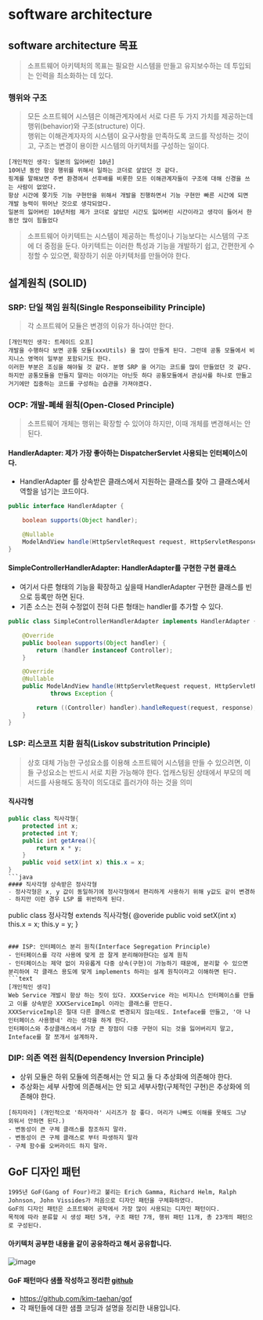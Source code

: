 # software architecture
## software architecture 목표
> 소프트웨어 아키텍처의 목표는 필요한 시스템을 만들고 유지보수하는 데 투입되는 인력을 최소화하는 데 있다.

### 행위와 구조 
> 모든 소프트웨어 시스템은 이해관계자에서 서로 다른 두 가지 가치를 제공하는데 행위(behavior)와 구조(structure) 이다.  
> 행위는 이해관계자자의 시스템이 요구사항을 만족하도록 코드를 작성하는 것이고, 구조는 변경이 용이한 시스템의 아키텍처를 구성하는 일이다.

```text
[개인적인 생각: 일본의 잃어버린 10년]
10여년 동안 항상 행위를 위해서 일하는 코더로 살았던 것 같다.
핑계를 말해보면 주변 환경에서 선후배를 비롯한 모든 이해관계자들이 구조에 대해 신경을 쓰는 사람이 없었다.
항상 시간에 쫒기듯 기능 구현만을 위해서 개발을 진행하면서 기능 구현만 빠른 시간에 되면 개발 능력이 뛰어난 것으로 생각되었다.
일본의 잃어버린 10년처럼 제가 코더로 살았던 시간도 잃어버린 시간이라고 생각이 들어서 한동안 많이 힘들었다
```
> 소프트웨어 아키텍트는 시스템이 제공하는 특성이나 기능보다는 시스템의 구조에 더 중점을 둔다. 아키텍트는 이러한 특성과 기능을 개발하기 쉽고,
> 간편한게 수정할 수 있으면, 확장하기 쉬운 아키텍처를 만들어야 한다.

## 설계원칙 (SOLID)

### SRP: 단일 책임 원칙(Single Responseibility Principle)
> 각 소프트웨어 모듈은 변경의 이유가 하나여만 한다. 
```text
[개인적인 생각: 트레이드 오프]
개발을 수행하다 보면 공통 모듈(xxxUtils) 을 많이 만들게 된다. 그런데 공통 모듈에서 비지니스 영역이 일부분 포함되기도 한다.
이러한 부분은 조심을 해야될 것 같다. 분명 SRP 을 어기는 코드를 많이 만들었던 것 같다.
하지만 공통모듈을 만들지 말라는 이야기는 아닌듯 하다 공통모듈에서 관심사를 하나로 만들고 거기에만 집중하는 코드를 구성하는 습관을 가져야겠다.
```

### OCP: 개발-폐쇄 원칙(Open-Closed Principle)
> 소프트웨어 개체는 행위는 확장할 수 있어야 하지만, 이때 개체를 변경해서는 안된다.

#### HandlerAdapter: 제가 가장 좋아하는 DispatcherServlet 사용되는 인터페이스이다.
- HandlerAdapter 를 상속받은 클래스에서 지원하는 클래스를 찾아 그 클래스에서 역할을 넘기는 코드이다.
```java
public interface HandlerAdapter {

	boolean supports(Object handler);

	@Nullable
	ModelAndView handle(HttpServletRequest request, HttpServletResponse response, Object handler) throws Exception;
}
```

#### SimpleControllerHandlerAdapter: HandlerAdapter를 구현한 구현 클래스
- 여기서 다른 형태의 기능을 확장하고 싶을때 HandlerAdapter 구현한 클래스를 빈으로 등록만 하면 된다.
- 기존 소스는 전혀 수정없이 전혀 다른 형태는 handler를 추가할 수 있다.
```java
public class SimpleControllerHandlerAdapter implements HandlerAdapter {

	@Override
	public boolean supports(Object handler) {
		return (handler instanceof Controller);
	}

	@Override
	@Nullable
	public ModelAndView handle(HttpServletRequest request, HttpServletResponse response, Object handler)
			throws Exception {

		return ((Controller) handler).handleRequest(request, response);
	}
}
```

### LSP: 리스코프 치환 원칙(Liskov substritution Principle)
> 상호 대체 가능한 구성요소를 이용해 소프트웨어 시스템을 만들 수 있으려면, 이들 구성요소는 반드시 서로 치환 가능해야 한다. 
> 업캐스팅된 상태에서 부모의 메서드를 사용해도 동작이 의도대로 흘러가야 하는 것을 의미

#### 직사각형 
```java
public class 직사각형{
	protected int x;
	protected int Y;
	public int getArea(){
		return x * y;
	}
	public void setX(int x) this.x = x;
}
```java
#### 직사각형 상속받은 정사각형
- 정사각형은 x, y 값이 동일하기에 정사각형에서 편리하게 사용하기 위해 y값도 같이 변경하였다.
- 하지만 이런 경우 LSP 를 위반하게 된다.
```
public class 정사각형 extends 직사각형{
	@overide
	public void setX(int x) this.x = x; this.y = y;
} 
```

### ISP: 인터페이스 분리 원칙(Interface Segregation Principle) 
- 인터페이스를 각각 사용에 맞게 끔 잘게 분리해야한다는 설계 원칙
- 인터페이스는 제약 없이 자유롭게 다중 상속(구현)이 가능하기 때문에, 분리할 수 있으면 분리하여 각 클래스 용도에 맞게 implements 하라는 설계 원칙이라고 이해하면 된다.
```text
[개인적인 생각]
Web Service 개발시 항상 하는 짓이 있다. XXXService 라는 비지니스 인터페이스를 만들고 이를 상속받은 XXXServiceImpl 이라는 클래스를 만든다.
XXXServiceImpl은 절대 다른 클래스로 변경되지 않는데도. Inteface를 만들고, '아 나 인터페이스 사용했네' 라는 생각을 하게 한다.
인터페이스와 추상클래스에서 가장 큰 장점이 다중 구현이 되는 것을 잃어버리지 말고, Inteface를 잘 쪼개서 설계하자.
```

### DIP: 의존 역전 원칙(Dependency Inversion Principle)
- 상위 모듈은 하위 모듈에 의존해서는 안 되고 둘 다 추상화에 의존해야 한다.
- 추상화는 세부 사항에 의존해서는 안 되고 세부사항(구체적인 구현)은 추상화에 의존해야 한다.
```text
[하지마라] (개인적으로 '하자마라' 시리즈가 참 좋다. 머리가 나빠도 이해를 못해도 그냥 외워서 안하면 된다.)
- 변동성이 큰 구체 클래스를 참조하지 말라.
- 변동성이 큰 구체 클래스로 부터 파생하지 말라
- 구체 함수를 오버라이드 하지 말라.
```

## GoF 디자인 패턴 
```text
1995년 GoF(Gang of Four)라고 불리는 Erich Gamma, Richard Helm, Ralph Johnson, John Vissides가 처음으로 디자인 패턴을 구체화하였다.
GoF의 디자인 패턴은 소프트웨어 공학에서 가장 많이 사용되는 디자인 패턴이다.
목적에 따라 분류할 시 생성 패턴 5개, 구조 패턴 7개, 행위 패턴 11개, 총 23개의 패턴으로 구성된다.
```
#### 아키텍처 공부한 내용을 같이 공유하라고 해서 공유합니다.
![image](https://github.com/kim-taehan/document/assets/52950400/3a22183c-7904-4c34-ad2d-7863792fc650)

#### GoF 패턴마다 샘플 작성하고 정리한 [github](https://github.com/kim-taehan/gof)
- https://github.com/kim-taehan/gof
- 각 패턴들에 대한 샘플 코딩과 설명을 정리한 내용입니다. 
